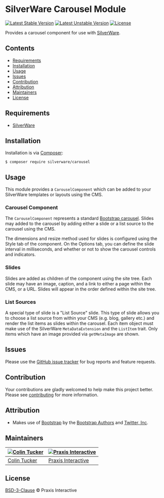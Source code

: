 # SilverWare Carousel Module

[![Latest Stable Version](https://poser.pugx.org/silverware/carousel/v/stable)](https://packagist.org/packages/silverware/carousel)
[![Latest Unstable Version](https://poser.pugx.org/silverware/carousel/v/unstable)](https://packagist.org/packages/silverware/carousel)
[![License](https://poser.pugx.org/silverware/carousel/license)](https://packagist.org/packages/silverware/carousel)

Provides a carousel component for use with [SilverWare][silverware].

## Contents

- [Requirements](#requirements)
- [Installation](#installation)
- [Usage](#usage)
- [Issues](#issues)
- [Contribution](#contribution)
- [Attribution](#attribution)
- [Maintainers](#maintainers)
- [License](#license)

## Requirements

- [SilverWare][silverware]

## Installation

Installation is via [Composer][composer]:

```
$ composer require silverware/carousel
```

## Usage

This module provides a `CarouselComponent` which can be added to your SilverWare templates or
layouts using the CMS.

### Carousel Component

The `CarouselComponent` represents a standard [Bootstrap carousel][bootstrap-carousel]. Slides
may added to the carousel by adding either a slide or a list source to the carousel using the CMS.

The dimensions and resize method used for slides is configured using the Style tab of the component.
On the Options tab, you can define the slide interval in milliseconds, and whether or not to show
the carousel controls and indicators.

### Slides

Slides are added as children of the component using the site tree. Each slide may have an image,
caption, and a link to either a page within the CMS, or a URL. Slides will appear in the order defined
within the site tree.

### List Sources

A special type of slide is a "List Source" slide. This type of slide allows you to choose a list source
from within your CMS (e.g. blog, gallery etc.) and render the list items as slides within the carousel.
Each item object must make use of the SilverWare `MetaDataExtension` and the `ListItem` trait. Only
items which have an image provided via `getMetaImage` are shown.

## Issues

Please use the [GitHub issue tracker][issues] for bug reports and feature requests.

## Contribution

Your contributions are gladly welcomed to help make this project better.
Please see [contributing](CONTRIBUTING.md) for more information.

## Attribution

- Makes use of [Bootstrap](https://github.com/twbs/bootstrap) by the
  [Bootstrap Authors](https://github.com/twbs/bootstrap/graphs/contributors)
  and [Twitter, Inc](https://twitter.com).

## Maintainers

[![Colin Tucker](https://avatars3.githubusercontent.com/u/1853705?s=144)](https://github.com/colintucker) | [![Praxis Interactive](https://avatars2.githubusercontent.com/u/1782612?s=144)](https://www.praxis.net.au)
---|---
[Colin Tucker](https://github.com/colintucker) | [Praxis Interactive](https://www.praxis.net.au)

## License

[BSD-3-Clause](LICENSE.md) &copy; Praxis Interactive

[silverware]: https://github.com/praxisnetau/silverware
[composer]: https://getcomposer.org
[bootstrap-carousel]: https://v4-alpha.getbootstrap.com/components/carousel
[issues]: https://github.com/praxisnetau/silverware-carousel/issues
